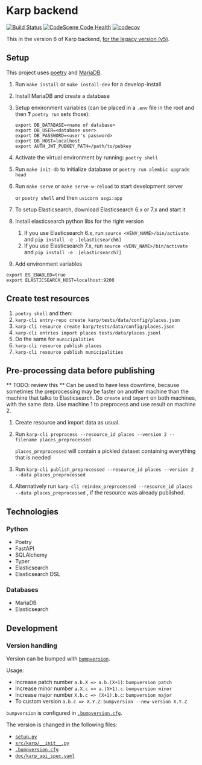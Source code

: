 # Karp backend

[![Build Status](https://github.com/spraakbanken/karp-backend/workflows/Build/badge.svg)](https://github.com/spraakbanken/karp-backend/actions)
[![CodeScene Code Health](https://codescene.io/projects/24151/status-badges/code-health)](https://codescene.io/projects/24151)
[![codecov](https://codecov.io/gh/spraakbanken/karp-backend/branch/main/graph/badge.svg?token=iwTQnHKOpm)](https://codecov.io/gh/spraakbanken/karp-backend)

This in the version 6 of Karp backend, [for the legacy version (v5)](https://github.com/spraakbanken/karp-backend-v5).

## Setup

This project uses [poetry](https://python-poetry.org) and
[MariaDB](https://mariadb.org/).

1. Run `make install` or `make install-dev` for a develop-install
2. Install MariaDB and create a database
3. Setup environment variables (can be placed in a `.env` file in the root and then **?** `poetry run` sets those):
   ```
   export DB_DATABASE=<name of database>
   export DB_USER=<database user>
   export DB_PASSWORD=<user's password>
   export DB_HOST=localhost
   export AUTH_JWT_PUBKEY_PATH=/path/to/pubkey
   ```
4. Activate the virtual environment by running: `poetry shell`
5. Run `make init-db` to initialize database
   or `poetry run alembic upgrade head`
6. Run `make serve` or `make serve-w-reload` to start development server

   or `poetry shell` and then `uvicorn asgi:app`

7. To setup Elasticsearch, download Elasticsearch 6.x or 7.x and start it
8. Install elasticsearch python libs for the right version
   1. If you use Elasticsearch 6.x, run `source <VENV_NAME>/bin/activate` and `pip install -e .[elasticsearch6]`
   2. If you use Elasticsearch 7.x, run `source <VENV_NAME>/bin/activate` and `pip install -e .[elasticsearch7]`
9. Add environment variables

```
export ES_ENABLED=true
export ELASTICSEARCH_HOST=localhost:9200
```

## Create test resources

1. `poetry shell` and then:
2. `karp-cli entry-repo create karp/tests/data/config/places.json`
3. `karp-cli resource create karp/tests/data/config/places.json`
4. `karp-cli entries import places tests/data/places.jsonl`
5. Do the same for `municipalities`
6. `karp-cli resource publish places`
7. `karp-cli resource publish municipalities`

## Pre-processing data before publishing

** TODO: review this **
Can be used to have less downtime, because sometimes the preprocessing may
be faster on another machine than the machine that talks to Elasticsearch.
Do `create` and `import` on both machines, with the same data. Use
machine 1 to preprocess and use result on machine 2.

1. Create resource and import data as usual.
2. Run `karp-cli preprocess --resource_id places --version 2 --filename places_preprocessed`

   `places_preprocessed` will contain a pickled dataset containing everything that is needed

3. Run `karp-cli publish_preprocessed --resource_id places --version 2 --data places_preprocessed`
4. Alternatively run `karp-cli reindex_preprocessed --resource_id places --data places_preprocessed`
   , if the resource was already published.

## Technologies

### Python

- Poetry
- FastAPI
- SQLAlchemy
- Typer
- Elasticsearch
- Elasticsearch DSL

### Databases

- MariaDB
- Elasticsearch

## Development

### Version handling

Version can be bumped with [`bumpversion`](https://pypi.org/project/bumpversion/).

Usage:

- Increase patch number `a.b.X => a.b.(X+1)`: `bumpversion patch`
- Increase minor number `a.X.c => a.(X+1).c`: `bumpversion minor`
- Increase major number `X.b.c => (X+1).b.c`: `bumpversion major`
- To custom version `a.b.c => X.Y.Z`: `bumpversion --new-version X.Y.Z`

`bumpversion` is configured in [`.bumpversion.cfg`](.bumpversion.cfg).

The version is changed in the following files:

- [`setup.py`](setup.py)
- [`src/karp/__init__.py`](src/karp/__init__.py)
- [`.bumpversion.cfg`](.bumpversion.cfg)
- [`doc/karp_api_spec.yaml`](doc/karp_api_spec.yaml)

